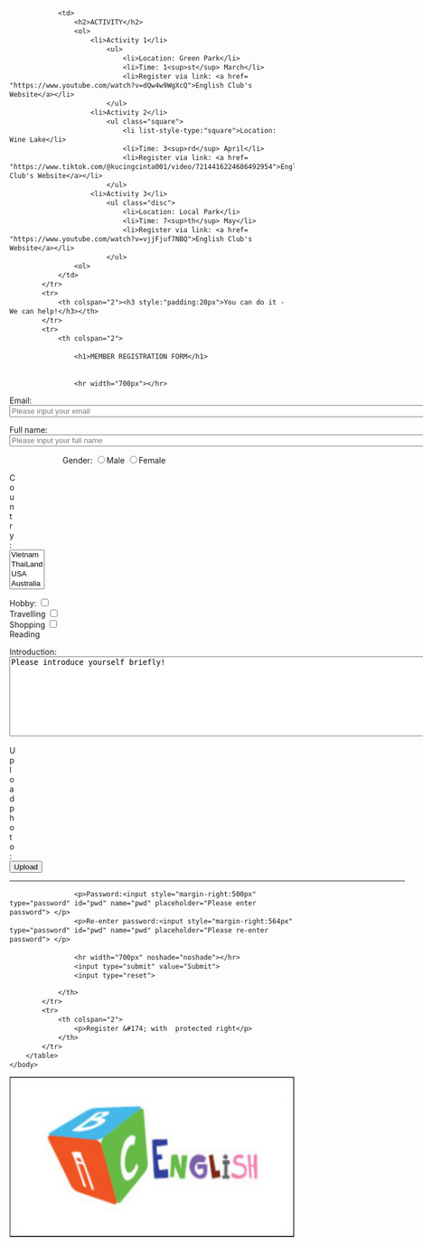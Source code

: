 <!DOCTYPE html>
<html>
	<head>
		<style>
    			.square { list-style-type: square;}
    			.disc { list-style-type: disc;}
		</style>
	</head>
	<body>
		<table border="1" align="center">
			<tr>
				<td><img src="ABC english.jpg" style="height: 275px; width: 574px; float: right; vertical-align: top"></td>

				<td>
					<h2>ACTIVITY</h2>
					<ol>
						<li>Activity 1</li>
							<ul>
								<li>Location: Green Park</li>
								<li>Time: 1<sup>st</sup> March</li>
								<li>Register via link: <a href= "https://www.youtube.com/watch?v=dQw4w9WgXcQ">English Club's Website</a></li>
							</ul>
						<li>Activity 2</li>
							<ul class="square">
								<li list-style-type:"square">Location: Wine Lake</li>
								<li>Time: 3<sup>rd</sup> April</li>
								<li>Register via link: <a href= "https://www.tiktok.com/@kucingcinta001/video/7214416224686492954">English Club's Website</a></li>
							</ul>
						<li>Activity 3</li>
							<ul class="disc">
								<li>Location: Local Park</li>
								<li>Time: 7<sup>th</sup> May</li>
								<li>Register via link: <a href= "https://www.youtube.com/watch?v=vjjFjuf7NBQ">English Club's Website</a></li>
							</ul>
					<ol>
				</td>
			</tr>
			<tr>
				<th colspan="2"><h3 style:"padding:20px">You can do it - We can help!</h3></th>
			</tr>
			<tr>
				<th colspan="2">
	
					<h1>MEMBER REGISTRATION FORM</h1>

					
					<hr width="700px"></hr>
<div align:"left">
					<form action="#">
						<p>Email:<input style="align:center" type="text" size="90" placeholder="Please input your email"/></p>
						<p>Full name:<input style="margin-right:28px" type="text" size="90" placeholder="Please input your full name"/><p>
						<p style="text-align:left; margin-left:94px">Gender:
							<input  name="gender" type="radio" value="male" />Male 
							<input name="gender" type="radio" value="female" />Female</p>
						<p style="margin-right:572px"><span class="super">Country:</span>
							<select name="lang" id="lang-select" multiple size="4">
								<option value="VN">Vietnam</option>
								<option value="Thai">ThaiLand</option>
								<option value="US">USA</option>
								<option value="AU">Australia</option></p>
							</select>
						<p style="margin-right:380px">Hobby: 
							<input type="checkbox" name="hob" value="tra">Travelling
							<input type="checkbox" name="hob" value="shop">Shopping
							<input type="checkbox" name="hob" value="red">Reading</p>
					<form>
					<p>Introduction: 
					<textarea rows="9" cols="90">Please introduce yourself briefly!</textarea></p>
					<p style="margin-right:638px">Upload photo:<input type="button" value="Upload" /></p>
					<hr width="700px" noshade="noshade"></hr>

					<p>Password:<input style="margin-right:500px" type="password" id="pwd" name="pwd" placeholder="Please enter password"> </p>
					<p>Re-enter password:<input style="margin-right:564px" type="password" id="pwd" name="pwd" placeholder="Please re-enter password"> </p>

					<hr width="700px" noshade="noshade"></hr>
					<input type="submit" value="Submit">
  					<input type="reset">
</div>
  
				</th>
			</tr>
			<tr>
				<th colspan="2">
					<p>Register &#174; with  protected right</p>
				</th>
			</tr>
		</table>
	</body>
</html>
